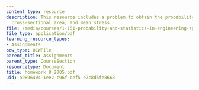 ```yaml
---
content_type: resource
description: This resource includes a problem to obtain the probability density function,
  cross-sectional area, and mean stress.
file: /media/courses/1-151-probability-and-statistics-in-engineering-spring-2005/a98964041ee2c96fcef5e2c8d5fe8668_homework_8_2005.pdf
file_type: application/pdf
learning_resource_types:
- Assignments
ocw_type: OCWFile
parent_title: Assignments
parent_type: CourseSection
resourcetype: Document
title: homework_8_2005.pdf
uid: a9896404-1ee2-c96f-cef5-e2c8d5fe8668
---
```

